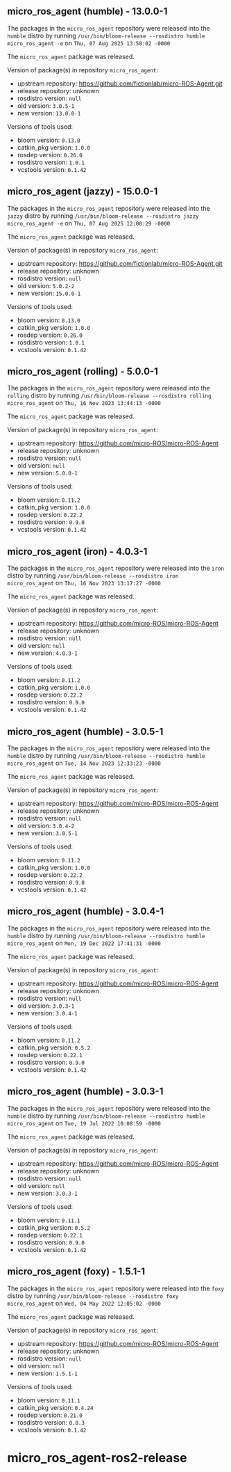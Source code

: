 ## micro_ros_agent (humble) - 13.0.0-1

The packages in the `micro_ros_agent` repository were released into the `humble` distro by running `/usr/bin/bloom-release --rosdistro humble micro_ros_agent -e` on `Thu, 07 Aug 2025 13:50:02 -0000`

The `micro_ros_agent` package was released.

Version of package(s) in repository `micro_ros_agent`:

- upstream repository: https://github.com/fictionlab/micro-ROS-Agent.git
- release repository: unknown
- rosdistro version: `null`
- old version: `3.0.5-1`
- new version: `13.0.0-1`

Versions of tools used:

- bloom version: `0.13.0`
- catkin_pkg version: `1.0.0`
- rosdep version: `0.26.0`
- rosdistro version: `1.0.1`
- vcstools version: `0.1.42`


## micro_ros_agent (jazzy) - 15.0.0-1

The packages in the `micro_ros_agent` repository were released into the `jazzy` distro by running `/usr/bin/bloom-release --rosdistro jazzy micro_ros_agent -e` on `Thu, 07 Aug 2025 12:00:29 -0000`

The `micro_ros_agent` package was released.

Version of package(s) in repository `micro_ros_agent`:

- upstream repository: https://github.com/fictionlab/micro-ROS-Agent.git
- release repository: unknown
- rosdistro version: `null`
- old version: `5.0.2-2`
- new version: `15.0.0-1`

Versions of tools used:

- bloom version: `0.13.0`
- catkin_pkg version: `1.0.0`
- rosdep version: `0.26.0`
- rosdistro version: `1.0.1`
- vcstools version: `0.1.42`


## micro_ros_agent (rolling) - 5.0.0-1

The packages in the `micro_ros_agent` repository were released into the `rolling` distro by running `/usr/bin/bloom-release --rosdistro rolling micro_ros_agent` on `Thu, 16 Nov 2023 13:44:13 -0000`

The `micro_ros_agent` package was released.

Version of package(s) in repository `micro_ros_agent`:

- upstream repository: https://github.com/micro-ROS/micro-ROS-Agent
- release repository: unknown
- rosdistro version: `null`
- old version: `null`
- new version: `5.0.0-1`

Versions of tools used:

- bloom version: `0.11.2`
- catkin_pkg version: `1.0.0`
- rosdep version: `0.22.2`
- rosdistro version: `0.9.0`
- vcstools version: `0.1.42`


## micro_ros_agent (iron) - 4.0.3-1

The packages in the `micro_ros_agent` repository were released into the `iron` distro by running `/usr/bin/bloom-release --rosdistro iron micro_ros_agent` on `Thu, 16 Nov 2023 13:17:27 -0000`

The `micro_ros_agent` package was released.

Version of package(s) in repository `micro_ros_agent`:

- upstream repository: https://github.com/micro-ROS/micro-ROS-Agent
- release repository: unknown
- rosdistro version: `null`
- old version: `null`
- new version: `4.0.3-1`

Versions of tools used:

- bloom version: `0.11.2`
- catkin_pkg version: `1.0.0`
- rosdep version: `0.22.2`
- rosdistro version: `0.9.0`
- vcstools version: `0.1.42`


## micro_ros_agent (humble) - 3.0.5-1

The packages in the `micro_ros_agent` repository were released into the `humble` distro by running `/usr/bin/bloom-release --rosdistro humble micro_ros_agent` on `Tue, 14 Nov 2023 12:33:23 -0000`

The `micro_ros_agent` package was released.

Version of package(s) in repository `micro_ros_agent`:

- upstream repository: https://github.com/micro-ROS/micro-ROS-Agent
- release repository: unknown
- rosdistro version: `null`
- old version: `3.0.4-2`
- new version: `3.0.5-1`

Versions of tools used:

- bloom version: `0.11.2`
- catkin_pkg version: `1.0.0`
- rosdep version: `0.22.2`
- rosdistro version: `0.9.0`
- vcstools version: `0.1.42`


## micro_ros_agent (humble) - 3.0.4-1

The packages in the `micro_ros_agent` repository were released into the `humble` distro by running `/usr/bin/bloom-release --rosdistro humble micro_ros_agent` on `Mon, 19 Dec 2022 17:41:31 -0000`

The `micro_ros_agent` package was released.

Version of package(s) in repository `micro_ros_agent`:

- upstream repository: https://github.com/micro-ROS/micro-ROS-Agent
- release repository: unknown
- rosdistro version: `null`
- old version: `3.0.3-1`
- new version: `3.0.4-1`

Versions of tools used:

- bloom version: `0.11.2`
- catkin_pkg version: `0.5.2`
- rosdep version: `0.22.1`
- rosdistro version: `0.9.0`
- vcstools version: `0.1.42`


## micro_ros_agent (humble) - 3.0.3-1

The packages in the `micro_ros_agent` repository were released into the `humble` distro by running `/usr/bin/bloom-release --rosdistro humble micro_ros_agent` on `Tue, 19 Jul 2022 10:08:59 -0000`

The `micro_ros_agent` package was released.

Version of package(s) in repository `micro_ros_agent`:

- upstream repository: https://github.com/micro-ROS/micro-ROS-Agent
- release repository: unknown
- rosdistro version: `null`
- old version: `null`
- new version: `3.0.3-1`

Versions of tools used:

- bloom version: `0.11.1`
- catkin_pkg version: `0.5.2`
- rosdep version: `0.22.1`
- rosdistro version: `0.9.0`
- vcstools version: `0.1.42`


## micro_ros_agent (foxy) - 1.5.1-1

The packages in the `micro_ros_agent` repository were released into the `foxy` distro by running `/usr/bin/bloom-release --rosdistro foxy micro_ros_agent` on `Wed, 04 May 2022 12:05:02 -0000`

The `micro_ros_agent` package was released.

Version of package(s) in repository `micro_ros_agent`:

- upstream repository: https://github.com/micro-ROS/micro-ROS-Agent
- release repository: unknown
- rosdistro version: `null`
- old version: `null`
- new version: `1.5.1-1`

Versions of tools used:

- bloom version: `0.11.1`
- catkin_pkg version: `0.4.24`
- rosdep version: `0.21.0`
- rosdistro version: `0.8.3`
- vcstools version: `0.1.42`


# micro_ros_agent-ros2-release